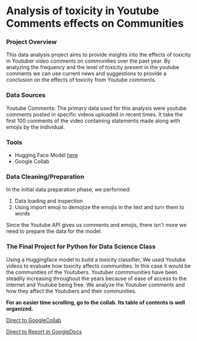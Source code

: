 # Analysis of toxicity in Youtube Comments effects on Communities

### Project Overview

This data analysis project aims to provide insights into the effects of toxicity in Youtuber video comments on communities over the past year. By analyzing the frequency and the level of toxicity present in the youtube comments we can use current news and suggestions to provide a conclusion on the effects of toxicity from Youtube comments.

### Data Sources

Youtube Comments: The primary data used for this analysis were youtube comments posted in specific videos uploaded in recent times. It take the first 100 comments of the video containing statements made along with emojis by the individual.

### Tools
- Hugging Face Model [here](https://huggingface.co/s-nlp/roberta_toxicity_classifier)
- Google Collab

### Data Cleaning/Preparation
In the initial data preparation phase, we performed:
1. Data loading and inspection
2. Using import emoji to demojize the emojis in the text and turn them to words

Since the Youtube API gives us comments and emojis, there isn't more we need to prepare the data for the model.

### The Final Project for Python for Data Science Class
Using a Huggingface model to build a toxicity classifier, We used Youtube videos to evaluate how toxicity affects communities. In this case it would be the communities of the Youtubers. Youtuber commmunities have been steadily increasing throughout the years because of ease of access to the internet and Youtube being free. We analyze the Youtuber comments and how they affect the Youtubers and their communities.

**For an easier time scrolling, go to the collab. Its table of contents is well organized.**

[Direct to GoogleCollab](https://colab.research.google.com/drive/1i0VyNJ7W0KmU8PWuXhE238pYmQl4fh04?usp=sharing)

[Direct to Report in GoogleDocs](https://docs.google.com/document/d/1iYGwOhD8CpG5vGuvcD6cRaDzgDLypck5QD7j0Q8MOh0/edit?usp=sharing)

